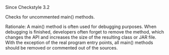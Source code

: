 Since Checkstyle 3.2

Checks for uncommented main() methods.

Rationale: A main() method is often used for debugging
purposes. When debugging is finished, developers often forget
to remove the method, which changes the API and increases the
size of the resulting class or JAR file. With the exception of
the real program entry points, all main() methods should be
removed or commented out of the sources.

